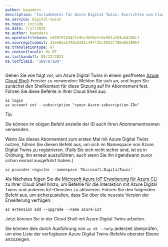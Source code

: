 ```yaml
---
author: baanders
description: 'Includedatei für Azure Digital Twins: Einrichten von Cloud Shell und IoT-Erweiterung'
ms.service: digital-twins
ms.topic: include
ms.date: 7/17/2020
ms.author: baanders
ms.openlocfilehash: e88925743422e5bc3b58efc0e501a203a84288cf
ms.sourcegitcommit: 32ee8da1440a2d81c49ff25c5922f786e85109b4
ms.translationtype: HT
ms.contentlocale: de-DE
ms.lasthandoff: 05/12/2021
ms.locfileid: "109787100"
---
```

Gehen Sie wie folgt vor, um Azure Digital Twins in einem geöffneten [Azure Cloud Shell](https://shell.azure.com)-Fenster zu verwenden: Melden Sie sich an, und legen Sie zunächst den Shellkontext für diese Sitzung auf Ihr Abonnement fest. Führen Sie diese Befehle in Ihrer Cloud Shell aus:

```azurecli-interactive
az login
az account set --subscription "<your-Azure-subscription-ID>"
```
> [!TIP]
> Sie können im obigen Befehl anstelle der ID auch Ihren Abonnementnamen verwenden. 

Wenn Sie dieses Abonnement zum ersten Mal mit Azure Digital Twins nutzen, führen Sie diesen Befehl aus, um sich im Namespace von Azure Digital Twins zu registrieren. (Falls Sie sich nicht sicher sind, ist es in Ordnung, ihn erneut auszuführen, auch wenn Sie ihn irgendwann zuvor schon einmal ausgeführt haben.)

```azurecli-interactive
az provider register --namespace 'Microsoft.DigitalTwins'
```

Als Nächstes fügen Sie die [Microsoft Azure IoT-Erweiterung für Azure CLI](/cli/azure/service-page/azure%20iot) zu Ihrer Cloud Shell hinzu, um Befehle für die Interaktion mit Azure Digital Twins und anderen IoT-Diensten zu aktivieren. Führen Sie den folgenden Befehl aus, um sicherzustellen, dass Sie über die neueste Version der Erweiterung verfügen:

```azurecli-interactive
az extension add --upgrade --name azure-iot
```

Jetzt können Sie in der Cloud Shell mit Azure Digital Twins arbeiten.

Sie können dies durch Ausführung von `az dt --help` jederzeit überprüfen, um eine Liste der verfügbaren Azure Digital Twins-Befehle oberster Ebene anzuzeigen.